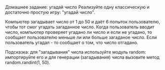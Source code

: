 Домашнее задание: угадай число
Реализуйте одну классическую и достаточно простую игру: "угадай число".

Компьютер загадывает число от 1 до 50 и даёт 6 попыток пользователю, чтобы тот смог угадать загаданное число. Когда пользователь вводит число, компьютер проверяет угадано ли число и если не угадано, то сообщает пользователю меньше ли или больше загаданое число. Если пользователь угадал - то сообщает о том, что число отгадано.

Подсказка: для "загадывания" числа используйте модуль random: импортируйте его и для генерации (загадывания) числа вызовите метод random.randint(1, 50).